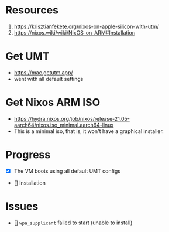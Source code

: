 # Resources
 1. https://krisztianfekete.org/nixos-on-apple-silicon-with-utm/
 1. https://nixos.wiki/wiki/NixOS_on_ARM#Installation

# Get UMT
 - https://mac.getutm.app/
 - went with all default settings

# Get Nixos ARM ISO
 - https://hydra.nixos.org/job/nixos/release-21.05-aarch64/nixos.iso_minimal.aarch64-linux
 - This is a minimal iso, that is, it won't have a graphical installer.

# Progress
 - [x] The VM boots using all default UMT configs
 - [] Installation

# Issues
 - [] `wpa_supplicant` failed to start (unable to install)
